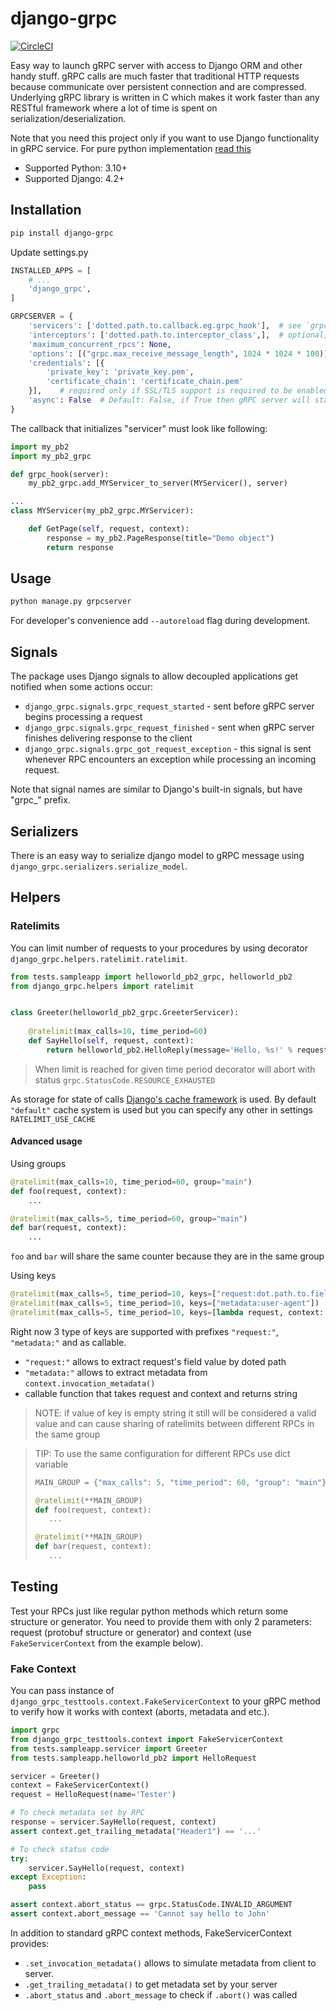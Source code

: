 # django-grpc

[![CircleCI](https://circleci.com/gh/gluk-w/django-grpc.svg?style=svg)](https://circleci.com/gh/gluk-w/django-grpc)


Easy way to launch gRPC server with access to Django ORM and other handy stuff.
gRPC calls are much faster that traditional HTTP requests because communicate over
persistent connection and are compressed. Underlying gRPC library is written in C which
makes it work faster than any RESTful framework where a lot of time is spent on serialization/deserialization.

Note that you need this project only if you want to use Django functionality in gRPC service. 
For pure python implementation [read this](https://grpc.io/docs/languages/python/quickstart/)

* Supported Python: 3.10+
* Supported Django: 4.2+

## Installation

```bash
pip install django-grpc
``` 

Update settings.py
```python
INSTALLED_APPS = [
    # ...
    'django_grpc',
]

GRPCSERVER = {
    'servicers': ['dotted.path.to.callback.eg.grpc_hook'],  # see `grpc_hook()` below
    'interceptors': ['dotted.path.to.interceptor_class',],  # optional, interceprots are similar to middleware in Django
    'maximum_concurrent_rpcs': None,
    'options': [("grpc.max_receive_message_length", 1024 * 1024 * 100)],  # optional, list of key-value pairs to configure the channel. The full list of available channel arguments: https://grpc.github.io/grpc/core/group__grpc__arg__keys.html
    'credentials': [{
        'private_key': 'private_key.pem',
        'certificate_chain': 'certificate_chain.pem'
    }],    # required only if SSL/TLS support is required to be enabled
    'async': False  # Default: False, if True then gRPC server will start in ASYNC mode
}
```

The callback that initializes "servicer" must look like following:
```python
import my_pb2
import my_pb2_grpc

def grpc_hook(server):
    my_pb2_grpc.add_MYServicer_to_server(MYServicer(), server)

...
class MYServicer(my_pb2_grpc.MYServicer):

    def GetPage(self, request, context):
        response = my_pb2.PageResponse(title="Demo object")
        return response
```

## Usage
```bash
python manage.py grpcserver
```

For developer's convenience add `--autoreload` flag during development.


## Signals
The package uses Django signals to allow decoupled applications get notified when some actions occur:
* `django_grpc.signals.grpc_request_started` - sent before gRPC server begins processing a request
* `django_grpc.signals.grpc_request_finished` - sent when gRPC server finishes delivering response to the client
* `django_grpc.signals.grpc_got_request_exception` - this signal is sent whenever RPC encounters an exception while
processing an incoming request.

Note that signal names are similar to Django's built-in signals, but have "grpc_" prefix.


## Serializers
There is an easy way to serialize django model to gRPC message using `django_grpc.serializers.serialize_model`.

## Helpers

### Ratelimits

You can limit number of requests to your procedures by using decorator `django_grpc.helpers.ratelimit.ratelimit`.

```python
from tests.sampleapp import helloworld_pb2_grpc, helloworld_pb2
from django_grpc.helpers import ratelimit


class Greeter(helloworld_pb2_grpc.GreeterServicer):
    
    @ratelimit(max_calls=10, time_period=60)
    def SayHello(self, request, context):
        return helloworld_pb2.HelloReply(message='Hello, %s!' % request.name)
```
> When limit is reached for given time period decorator will abort with status `grpc.StatusCode.RESOURCE_EXHAUSTED`

As storage for state of calls [Django's cache framework](https://docs.djangoproject.com/en/4.0/topics/cache/#django-s-cache-framework)
is used. By default `"default"` cache system is used but you can specify any other in settings `RATELIMIT_USE_CACHE`

#### Advanced usage

Using groups
```python
@ratelimit(max_calls=10, time_period=60, group="main")
def foo(request, context):
    ...

@ratelimit(max_calls=5, time_period=60, group="main")
def bar(request, context):
    ...
```
`foo` and `bar` will share the same counter because they are in the same group

Using keys
```python
@ratelimit(max_calls=5, time_period=10, keys=["request:dot.path.to.field"])
@ratelimit(max_calls=5, time_period=10, keys=["metadata:user-agent"])
@ratelimit(max_calls=5, time_period=10, keys=[lambda request, context: context.peer()])
```
Right now 3 type of keys are supported with prefixes `"request:"`, `"metadata:"` and as callable.

- `"request:"` allows to extract request's field value by doted path
- `"metadata:"` allows to extract metadata from `context.invocation_metadata()`
- callable function that takes request and context and returns string

> NOTE: if value of key is empty string it still will be considered a valid value
> and can cause sharing of ratelimits between different RPCs in the same group

> TIP: To use the same configuration for different RPCs use dict variable
> ```python
> MAIN_GROUP = {"max_calls": 5, "time_period": 60, "group": "main"}
> 
> @ratelimit(**MAIN_GROUP)
> def foo(request, context):
>    ...
>
> @ratelimit(**MAIN_GROUP)
> def bar(request, context):
>    ...
> ```


## Testing
Test your RPCs just like regular python methods which return some 
structure or generator. You need to provide them with only 2 parameters:
request (protobuf structure or generator) and context (use `FakeServicerContext` from the example below).

### Fake Context
You can pass instance of `django_grpc_testtools.context.FakeServicerContext` to your gRPC method
to verify how it works with context (aborts, metadata and etc.).
```python
import grpc
from django_grpc_testtools.context import FakeServicerContext
from tests.sampleapp.servicer import Greeter
from tests.sampleapp.helloworld_pb2 import HelloRequest

servicer = Greeter()
context = FakeServicerContext()
request = HelloRequest(name='Tester')

# To check metadata set by RPC 
response = servicer.SayHello(request, context)
assert context.get_trailing_metadata("Header1") == '...'

# To check status code
try:
    servicer.SayHello(request, context) 
except Exception:
    pass

assert context.abort_status == grpc.StatusCode.INVALID_ARGUMENT
assert context.abort_message == 'Cannot say hello to John'
```

In addition to standard gRPC context methods, FakeServicerContext provides:
 * `.set_invocation_metadata()` allows to simulate metadata from client to server.
 * `.get_trailing_metadata()` to get metadata set by your server
 * `.abort_status` and `.abort_message` to check if `.abort()` was called 
